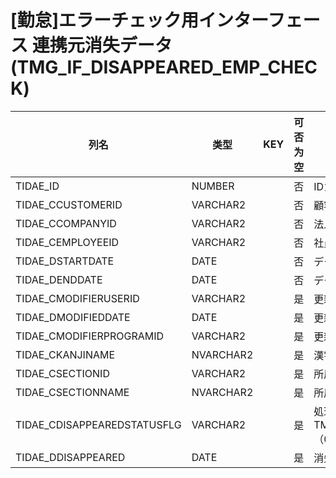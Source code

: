 # [勤怠]エラーチェック用インターフェース  連携元消失データ(TMG_IF_DISAPPEARED_EMP_CHECK)
| 列名   | 类型   | KEY  | 可否为空 | 注释   |
| ---- | ---- | ---- | ---- | ---- |
|TIDAE_ID|NUMBER||否|IDカラム|
|TIDAE_CCUSTOMERID|VARCHAR2||否|顧客コード|
|TIDAE_CCOMPANYID|VARCHAR2||否|法人コード|
|TIDAE_CEMPLOYEEID|VARCHAR2||否|社員番号|
|TIDAE_DSTARTDATE|DATE||否|データ開始日|
|TIDAE_DENDDATE|DATE||否|データ終了日|
|TIDAE_CMODIFIERUSERID|VARCHAR2||是|更新者|
|TIDAE_DMODIFIEDDATE|DATE||是|更新日時|
|TIDAE_CMODIFIERPROGRAMID|VARCHAR2||是|更新プログラムID|
|TIDAE_CKANJINAME|NVARCHAR2||是|漢字指名|
|TIDAE_CSECTIONID|VARCHAR2||是|所属コード|
|TIDAE_CSECTIONNAME|NVARCHAR2||是|所属名称|
|TIDAE_CDISAPPEAREDSTATUSFLG|VARCHAR2||是|処理区分 TMG_DISAPPEAREDSTATUSFLG（0:未処理、1:削除済み、9:無視）|
|TIDAE_DDISAPPEARED|DATE||是|消失日|
